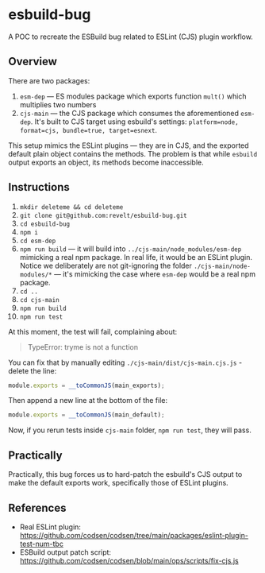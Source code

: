 # esbuild-bug

A POC to recreate the ESBuild bug related to ESLint (CJS) plugin workflow.

## Overview

There are two packages:

1. `esm-dep` — ES modules package which exports function `mult()` which multiplies two numbers
2. `cjs-main` — the CJS package which consumes the aforementioned `esm-dep`. It's built to CJS target using esbuild's settings: `platform=node, format=cjs, bundle=true, target=esnext`.

This setup mimics the ESLint plugins — they are in CJS, and the exported default plain object contains the methods. The problem is that while `esbuild` output exports an object, its methods become inaccessible.

## Instructions

1. `mkdir deleteme && cd deleteme`
2. `git clone git@github.com:revelt/esbuild-bug.git`
3. `cd esbuild-bug`
4. `npm i`
5. `cd esm-dep`
6. `npm run build` — it will build into `../cjs-main/node_modules/esm-dep` mimicking a real npm package. In real life, it would be an ESLint plugin. Notice we deliberately are not git-ignoring the folder `./cjs-main/node-modules/*` — it's mimicking the case where `esm-dep` would be a real npm package.
7. `cd ..`
8. `cd cjs-main`
9. `npm run build`
10. `npm run test`

At this moment, the test will fail, complaining about:

> TypeError: tryme is not a function

You can fix that by manually editing `./cjs-main/dist/cjs-main.cjs.js` - delete the line:

```js
module.exports = __toCommonJS(main_exports);
```

Then append a new line at the bottom of the file:

```js
module.exports = __toCommonJS(main_default);
```

Now, if you rerun tests inside `cjs-main` folder, `npm run test`, they will pass.

## Practically

Practically, this bug forces us to hard-patch the esbuild's CJS output to make the default exports work, specifically those of ESLint plugins.

## References

- Real ESLint plugin: <https://github.com/codsen/codsen/tree/main/packages/eslint-plugin-test-num-tbc>
- ESBuild output patch script: <https://github.com/codsen/codsen/blob/main/ops/scripts/fix-cjs.js>
